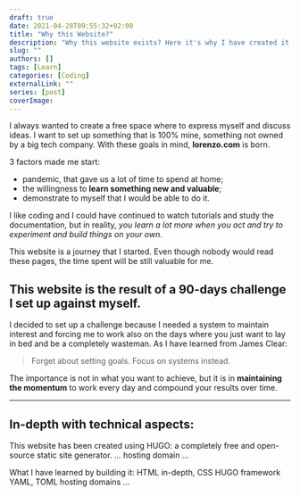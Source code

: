 ```yaml
---
draft: true
date: 2021-04-28T09:55:32+02:00
title: "Why this Website?"
description: "Why this website exists? Here it's why I have created it."
slug: ""
authors: []
tags: [Learn]
categories: [Coding]
externalLink: ""
series: [post]
coverImage:
---
```


I always wanted to create a free space where to express myself and discuss ideas. I want to set up something that is 100% mine, something not owned by a big tech company.
With these goals in mind, **lorenzo.com** is born.

3 factors made me start:
- pandemic, that gave us a lot of time to spend at home;
- the willingness to **learn something new and valuable**;
- demonstrate to myself that I would be able to do it.

I like coding and I could have continued to watch tutorials and study the documentation, but in reality, *you learn a lot more when you act and try to experiment and build things on your own*.

This website is a journey that I started. Even though nobody would read these pages, the time spent will be still valuable for me.


## This website is the result of a 90-days challenge I set up against myself.

I decided to set up a challenge because I needed a system to maintain interest and forcing me to work also on the days where you just want to lay in bed and be a completely wasteman.
As I have learned from James Clear:
> Forget about setting goals. Focus on systems instead.

The importance is not in what you want to achieve, but it is in **maintaining the momentum** to work every day and compound your results over time.


---

## In-depth with technical aspects:

This website has been created using HUGO: a completely free and open-source static site generator.
…
hosting
domain
…


What I have learned by building it:
HTML in-depth, CSS
HUGO framework
YAML, TOML
hosting
domains …
